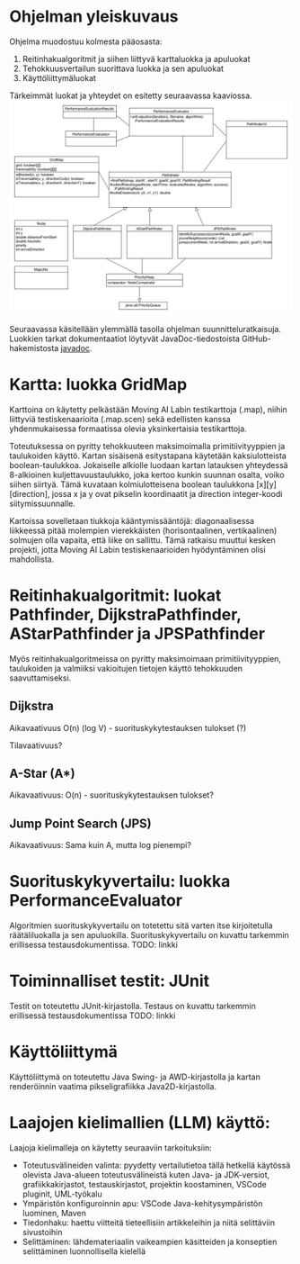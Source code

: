# Ohjelman yleiskuvaus

Ohjelma muodostuu kolmesta pääosasta:
1.  Reitinhakualgoritmit ja siihen liittyvä karttaluokka ja apuluokat
2.  Tehokkuusvertailun suorittava luokka ja sen apuluokat
3.  Käyttöliittymäluokat

Tärkeimmät luokat ja yhteydet on esitetty seuraavassa kaaviossa.
![Class structure](https://github.com/Marko-S-O/TKT20010/blob/main/pathfinding-app.jpg)

Seuraavassa käsitellään ylemmällä tasolla ohjelman suunnitteluratkaisuja. Luokkien tarkat dokumentaatiot löytyvät JavaDoc-tiedostoista GitHub-hakemistosta [javadoc](https://github.com/Marko-S-O/TKT20010/tree/main/javadoc).

# Kartta: luokka GridMap

Karttoina on käytetty pelkästään Moving AI Labin testikarttoja (.map), niihin liittyviä testiskenaarioita (.map.scen) sekä edellisten kanssa yhdenmukaisessa formaatissa olevia yksinkertaisia testikarttoja. 

Toteutuksessa on pyritty tehokkuuteen maksimoimalla primitiivityyppien ja taulukoiden käyttö. Kartan sisäisenä esitystapana käytetään kaksiulotteista boolean-taulukkoa. Jokaiselle alkiolle luodaan kartan latauksen yhteydessä 8-alkioinen kuljettavuustaulukko, joka kertoo kunkin suunnan osalta, voiko siihen siirtyä. Tämä kuvataan kolmiulotteisena boolean taulukkona [x][y][direction], jossa x ja y ovat pikselin koordinaatit ja direction integer-koodi siitymissuunnalle. 

Kartoissa sovelletaan tiukkoja kääntymissääntöjä: diagonaalisessa liikkeessä pitää molempien vierekkäisten (horisontaalinen, vertikaalinen) solmujen olla vapaita, että liike on sallittu. Tämä ratkaisu muuttui kesken projekti, jotta Moving AI Labin testiskenaarioiden hyödyntäminen olisi mahdollista.

# Reitinhakualgoritmit: luokat Pathfinder, DijkstraPathfinder, AStarPathfinder ja JPSPathfinder

Myös reitinhakualgoritmeissa on pyritty maksimoimaan primitiivityyppien, taulukoiden ja valmiiksi vakioitujen tietojen käyttö tehokkuuden saavuttamiseksi. 

## Dijkstra

Aikavaativuus O(n) (log V) - suorituskykytestauksen tulokset (?)

Tilavaativuus?

## A-Star (A*)

Aikavaativuus: O(n) - suorituskykytestauksen tulokset?

## Jump Point Search (JPS)

Aikavaativuus: Sama kuin A, mutta log pienempi?

# Suorituskykyvertailu: luokka PerformanceEvaluator

Algoritmien suorituskykyvertailu on totetettu sitä varten itse kirjoitetulla räätäliluokalla ja sen apuluokilla. Suorituskykyvertailu on kuvattu tarkemmin erillisessa testausdokumentissa. TODO: linkki

# Toiminnalliset testit: JUnit

Testit on toteutettu JUnit-kirjastolla. Testaus on kuvattu tarkemmin erillisessä testausdokumentissa TODO: linkki

# Käyttöliittymä

Käyttöliittymä on toteutettu Java Swing- ja AWD-kirjastolla ja kartan renderöinnin vaatima pikseligrafiikka Java2D-kirjastolla.

# Laajojen kielimallien (LLM) käyttö:

Laajoja kielimalleja on käytetty seuraaviin tarkoituksiin:
- Toteutusvälineiden valinta: pyydetty vertailutietoa tällä hetkellä käytössä olevista Java-alueen toteutusvälineistä kuten Java- ja JDK-versiot, grafiikkakirjastot, testauskirjastot, projektin koostaminen, VSCode pluginit, UML-työkalu 
- Ympäristön konfiguroinnin apu: VSCode Java-kehitysympäristön luominen, Maven
- Tiedonhaku: haettu viitteitä tieteellisiin artikkeleihin ja niitä selittäviin sivustoihin
- Selittäminen: lähdemateriaalin vaikeampien käsitteiden ja konseptien selittäminen luonnollisella kielellä
